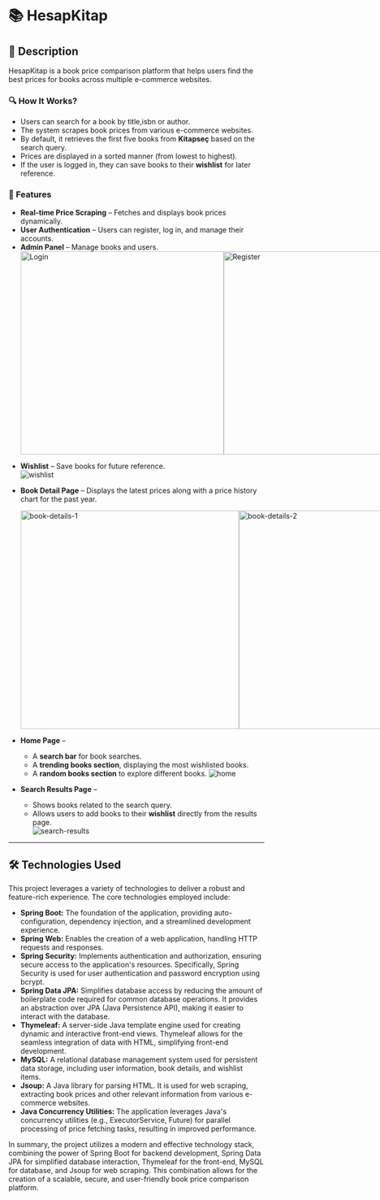 # 📚 HesapKitap

## 📝 Description  

HesapKitap is a book price comparison platform that helps users find the best prices for books across multiple e-commerce websites.  

### 🔍 How It Works?  
- Users can search for a book by title,isbn or author.  
- The system scrapes book prices from various e-commerce websites.  
- By default, it retrieves the first five books from **Kitapseç** based on the search query.  
- Prices are displayed in a sorted manner (from lowest to highest).  
- If the user is logged in, they can save books to their **wishlist** for later reference.  

### 🌟 Features  

- **Real-time Price Scraping** – Fetches and displays book prices dynamically.  
- **User Authentication** – Users can register, log in, and manage their accounts.  
- **Admin Panel** – Manage books and users.  
  <div style="display: flex;">
    <img src="https://github.com/user-attachments/assets/4b692325-3e98-4256-aa02-3799d3e0780a" alt="Login" width="400">
    <img src="https://github.com/user-attachments/assets/393cf612-8d02-49a6-a7d6-67e5c9e43db5" alt="Register" width="400">
    <img src="https://github.com/user-attachments/assets/0a0a7685-dbd7-45e1-a501-7388d544c861" alt="Profile" width="400">
    <img src="https://github.com/user-attachments/assets/1720f37f-6e09-4ad4-891a-8089e65aa606" alt="Admin Panel" width="400">
</div>

- **Wishlist** – Save books for future reference.  
  ![wishlist](https://github.com/user-attachments/assets/d43dbcf4-47ff-4a0b-9113-ede72e013c1e)  

- **Book Detail Page** – Displays the latest prices along with a price history chart for the past year.
  <div style="display: flex;">
    <img src="https://github.com/user-attachments/assets/53da68df-03e7-4a20-9952-ce5e42a921e1" alt="book-details-1" width="430">
    <img src="https://github.com/user-attachments/assets/b9702602-8fdf-4f13-b756-f78c26edc04c" alt="book-details-2" width="430">
  </div>

- **Home Page** –  
  - A **search bar** for book searches.  
  - A **trending books section**, displaying the most wishlisted books.  
  - A **random books section** to explore different books.
 ![home](https://github.com/user-attachments/assets/9bcc9029-891c-4f1e-ae8b-47e98c74926c)


- **Search Results Page** –  
  - Shows books related to the search query.  
  - Allows users to add books to their **wishlist** directly from the results page.  
![search-results](https://github.com/user-attachments/assets/d24a1e3e-2e79-4b2f-9d69-15228ebdae2d)

---
## 🛠️ Technologies Used

This project leverages a variety of technologies to deliver a robust and feature-rich experience.  The core technologies employed include:

*   **Spring Boot:** The foundation of the application, providing auto-configuration, dependency injection, and a streamlined development experience.
*   **Spring Web:** Enables the creation of a web application, handling HTTP requests and responses.
*   **Spring Security:** Implements authentication and authorization, ensuring secure access to the application's resources.  Specifically, Spring Security is used for user authentication and password encryption using bcrypt.
*   **Spring Data JPA:** Simplifies database access by reducing the amount of boilerplate code required for common database operations.  It provides an abstraction over JPA (Java Persistence API), making it easier to interact with the database.
*   **Thymeleaf:** A server-side Java template engine used for creating dynamic and interactive front-end views.  Thymeleaf allows for the seamless integration of data with HTML, simplifying front-end development.
*   **MySQL:** A relational database management system used for persistent data storage, including user information, book details, and wishlist items.
*   **Jsoup:** A Java library for parsing HTML.  It is used for web scraping, extracting book prices and other relevant information from various e-commerce websites.
*   **Java Concurrency Utilities:**  The application leverages Java's concurrency utilities (e.g., ExecutorService, Future) for parallel processing of price fetching tasks, resulting in improved performance.

In summary, the project utilizes a modern and effective technology stack, combining the power of Spring Boot for backend development, Spring Data JPA for simplified database interaction, Thymeleaf for the front-end, MySQL for database, and Jsoup for web scraping.  This combination allows for the creation of a scalable, secure, and user-friendly book price comparison platform.

